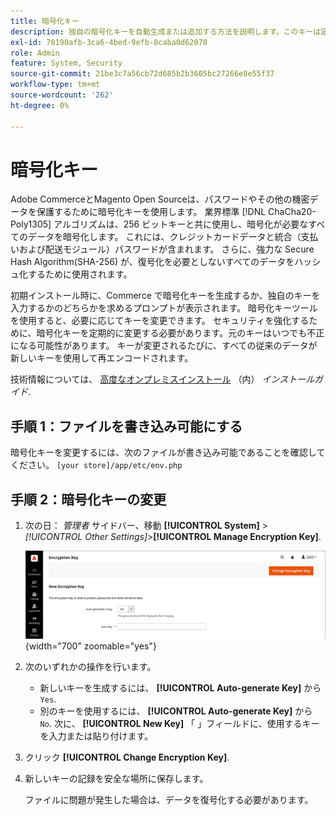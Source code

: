 ```yaml
---
title: 暗号化キー
description: 独自の暗号化キーを自動生成または追加する方法を説明します。このキーは定期的に変更して、セキュリティを強化する必要があります。
exl-id: 78190afb-3ca6-4bed-9efb-8caba0d62078
role: Admin
feature: System, Security
source-git-commit: 21be3c7a56cb72d685b2b3605bc27266e8e55f37
workflow-type: tm+mt
source-wordcount: '262'
ht-degree: 0%

---
```


# 暗号化キー

Adobe CommerceとMagento Open Sourceは、パスワードやその他の機密データを保護するために暗号化キーを使用します。 業界標準 [!DNL ChaCha20-Poly1305] アルゴリズムは、256 ビットキーと共に使用し、暗号化が必要なすべてのデータを暗号化します。 これには、クレジットカードデータと統合（支払いおよび配送モジュール）パスワードが含まれます。 さらに、強力な Secure Hash Algorithm(SHA-256) が、復号化を必要としないすべてのデータをハッシュ化するために使用されます。

初期インストール時に、Commerce で暗号化キーを生成するか、独自のキーを入力するかのどちらかを求めるプロンプトが表示されます。 暗号化キーツールを使用すると、必要に応じてキーを変更できます。 セキュリティを強化するために、暗号化キーを定期的に変更する必要があります。元のキーはいつでも不正になる可能性があります。 キーが変更されるたびに、すべての従来のデータが新しいキーを使用して再エンコードされます。

技術情報については、 [高度なオンプレミスインストール](https://experienceleague.adobe.com/docs/commerce-operations/installation-guide/advanced.html) （内） _インストールガイド_.

## 手順 1：ファイルを書き込み可能にする

暗号化キーを変更するには、次のファイルが書き込み可能であることを確認してください。 `[your store]/app/etc/env.php`

## 手順 2：暗号化キーの変更

1. 次の日： _管理者_ サイドバー、移動 **[!UICONTROL System]** > _[!UICONTROL Other Settings]_>**[!UICONTROL Manage Encryption Key]**.

   ![システム暗号化キー](./assets/encryption-key.png){width="700" zoomable="yes"}

1. 次のいずれかの操作を行います。

   - 新しいキーを生成するには、 **[!UICONTROL Auto-generate Key]** から `Yes`.
   - 別のキーを使用するには、 **[!UICONTROL Auto-generate Key]** から `No`. 次に、 **[!UICONTROL New Key]** 「 」フィールドに、使用するキーを入力または貼り付けます。

1. クリック **[!UICONTROL Change Encryption Key]**.

1. 新しいキーの記録を安全な場所に保存します。

   ファイルに問題が発生した場合は、データを復号化する必要があります。

